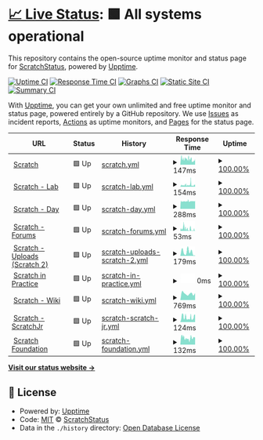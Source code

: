 # [📈 Live Status](https://scratchstatus.github.io): <!--live status--> **🟩 All systems operational**

This repository contains the open-source uptime monitor and status page for [ScratchStatus](scratchstatus.github.io), powered by [Upptime](https://github.com/upptime/upptime).

[![Uptime CI](https://github.com/scratchstatus/scratchstatus.github.io/workflows/Uptime%20CI/badge.svg)](https://github.com/upptime/upptime/actions?query=workflow%3A%22Uptime+CI%22)
[![Response Time CI](https://github.com/scratchstatus/scratchstatus.github.io/workflows/Response%20Time%20CI/badge.svg)](https://github.com/upptime/upptime/actions?query=workflow%3A%22Response+Time+CI%22)
[![Graphs CI](https://github.com/scratchstatus/scratchstatus.github.io/workflows/Graphs%20CI/badge.svg)](https://github.com/upptime/upptime/actions?query=workflow%3A%22Graphs+CI%22)
[![Static Site CI](https://github.com/scratchstatus/scratchstatus.github.io/workflows/Static%20Site%20CI/badge.svg)](https://github.com/upptime/upptime/actions?query=workflow%3A%22Static+Site+CI%22)
[![Summary CI](https://github.com/scratchstatus/scratchstatus.github.io/workflows/Summary%20CI/badge.svg)](https://github.com/upptime/upptime/actions?query=workflow%3A%22Summary+CI%22)

With [Upptime](https://upptime.js.org), you can get your own unlimited and free uptime monitor and status page, powered entirely by a GitHub repository. We use [Issues](https://github.com/scratchstatus/scratchstatus.github.io/issues) as incident reports, [Actions](https://github.com/scratchstatus/scratchstatus.github.io/actions) as uptime monitors, and [Pages](https://scratchstatus.github.io) for the status page.

<!--start: status pages-->
<!-- This summary is generated by Upptime (https://github.com/upptime/upptime) -->
<!-- Do not edit this manually, your changes will be overwritten -->
<!-- prettier-ignore -->
| URL | Status | History | Response Time | Uptime |
| --- | ------ | ------- | ------------- | ------ |
| <img alt="" src="https://favicons.githubusercontent.com/scratch.mit.edu" height="13"> [Scratch](https://scratch.mit.edu) | 🟩 Up | [scratch.yml](https://github.com/scratchsuite/scratchsuite.github.io/commits/HEAD/history/scratch.yml) | <details><summary><img alt="Response time graph" src="./graphs/scratch/response-time-week.png" height="20"> 147ms</summary><br><a href="https://scratchsuite.github.io/history/scratch"><img alt="Response time 147" src="https://img.shields.io/endpoint?url=https%3A%2F%2Fraw.githubusercontent.com%2Fscratchsuite%2Fscratchsuite.github.io%2FHEAD%2Fapi%2Fscratch%2Fresponse-time.json"></a><br><a href="https://scratchsuite.github.io/history/scratch"><img alt="24-hour response time 147" src="https://img.shields.io/endpoint?url=https%3A%2F%2Fraw.githubusercontent.com%2Fscratchsuite%2Fscratchsuite.github.io%2FHEAD%2Fapi%2Fscratch%2Fresponse-time-day.json"></a><br><a href="https://scratchsuite.github.io/history/scratch"><img alt="7-day response time 147" src="https://img.shields.io/endpoint?url=https%3A%2F%2Fraw.githubusercontent.com%2Fscratchsuite%2Fscratchsuite.github.io%2FHEAD%2Fapi%2Fscratch%2Fresponse-time-week.json"></a><br><a href="https://scratchsuite.github.io/history/scratch"><img alt="30-day response time 147" src="https://img.shields.io/endpoint?url=https%3A%2F%2Fraw.githubusercontent.com%2Fscratchsuite%2Fscratchsuite.github.io%2FHEAD%2Fapi%2Fscratch%2Fresponse-time-month.json"></a><br><a href="https://scratchsuite.github.io/history/scratch"><img alt="1-year response time 147" src="https://img.shields.io/endpoint?url=https%3A%2F%2Fraw.githubusercontent.com%2Fscratchsuite%2Fscratchsuite.github.io%2FHEAD%2Fapi%2Fscratch%2Fresponse-time-year.json"></a></details> | <details><summary><a href="https://scratchsuite.github.io/history/scratch">100.00%</a></summary><a href="https://scratchsuite.github.io/history/scratch"><img alt="All-time uptime 100.00%" src="https://img.shields.io/endpoint?url=https%3A%2F%2Fraw.githubusercontent.com%2Fscratchsuite%2Fscratchsuite.github.io%2FHEAD%2Fapi%2Fscratch%2Fuptime.json"></a><br><a href="https://scratchsuite.github.io/history/scratch"><img alt="24-hour uptime 100.00%" src="https://img.shields.io/endpoint?url=https%3A%2F%2Fraw.githubusercontent.com%2Fscratchsuite%2Fscratchsuite.github.io%2FHEAD%2Fapi%2Fscratch%2Fuptime-day.json"></a><br><a href="https://scratchsuite.github.io/history/scratch"><img alt="7-day uptime 100.00%" src="https://img.shields.io/endpoint?url=https%3A%2F%2Fraw.githubusercontent.com%2Fscratchsuite%2Fscratchsuite.github.io%2FHEAD%2Fapi%2Fscratch%2Fuptime-week.json"></a><br><a href="https://scratchsuite.github.io/history/scratch"><img alt="30-day uptime 100.00%" src="https://img.shields.io/endpoint?url=https%3A%2F%2Fraw.githubusercontent.com%2Fscratchsuite%2Fscratchsuite.github.io%2FHEAD%2Fapi%2Fscratch%2Fuptime-month.json"></a><br><a href="https://scratchsuite.github.io/history/scratch"><img alt="1-year uptime 100.00%" src="https://img.shields.io/endpoint?url=https%3A%2F%2Fraw.githubusercontent.com%2Fscratchsuite%2Fscratchsuite.github.io%2FHEAD%2Fapi%2Fscratch%2Fuptime-year.json"></a></details>
| <img alt="" src="https://favicons.githubusercontent.com/lab.scratch.mit.edu" height="13"> [Scratch - Lab](https://lab.scratch.mit.edu) | 🟩 Up | [scratch-lab.yml](https://github.com/scratchsuite/scratchsuite.github.io/commits/HEAD/history/scratch-lab.yml) | <details><summary><img alt="Response time graph" src="./graphs/scratch-lab/response-time-week.png" height="20"> 154ms</summary><br><a href="https://scratchsuite.github.io/history/scratch-lab"><img alt="Response time 154" src="https://img.shields.io/endpoint?url=https%3A%2F%2Fraw.githubusercontent.com%2Fscratchsuite%2Fscratchsuite.github.io%2FHEAD%2Fapi%2Fscratch-lab%2Fresponse-time.json"></a><br><a href="https://scratchsuite.github.io/history/scratch-lab"><img alt="24-hour response time 154" src="https://img.shields.io/endpoint?url=https%3A%2F%2Fraw.githubusercontent.com%2Fscratchsuite%2Fscratchsuite.github.io%2FHEAD%2Fapi%2Fscratch-lab%2Fresponse-time-day.json"></a><br><a href="https://scratchsuite.github.io/history/scratch-lab"><img alt="7-day response time 154" src="https://img.shields.io/endpoint?url=https%3A%2F%2Fraw.githubusercontent.com%2Fscratchsuite%2Fscratchsuite.github.io%2FHEAD%2Fapi%2Fscratch-lab%2Fresponse-time-week.json"></a><br><a href="https://scratchsuite.github.io/history/scratch-lab"><img alt="30-day response time 154" src="https://img.shields.io/endpoint?url=https%3A%2F%2Fraw.githubusercontent.com%2Fscratchsuite%2Fscratchsuite.github.io%2FHEAD%2Fapi%2Fscratch-lab%2Fresponse-time-month.json"></a><br><a href="https://scratchsuite.github.io/history/scratch-lab"><img alt="1-year response time 154" src="https://img.shields.io/endpoint?url=https%3A%2F%2Fraw.githubusercontent.com%2Fscratchsuite%2Fscratchsuite.github.io%2FHEAD%2Fapi%2Fscratch-lab%2Fresponse-time-year.json"></a></details> | <details><summary><a href="https://scratchsuite.github.io/history/scratch-lab">100.00%</a></summary><a href="https://scratchsuite.github.io/history/scratch-lab"><img alt="All-time uptime 100.00%" src="https://img.shields.io/endpoint?url=https%3A%2F%2Fraw.githubusercontent.com%2Fscratchsuite%2Fscratchsuite.github.io%2FHEAD%2Fapi%2Fscratch-lab%2Fuptime.json"></a><br><a href="https://scratchsuite.github.io/history/scratch-lab"><img alt="24-hour uptime 100.00%" src="https://img.shields.io/endpoint?url=https%3A%2F%2Fraw.githubusercontent.com%2Fscratchsuite%2Fscratchsuite.github.io%2FHEAD%2Fapi%2Fscratch-lab%2Fuptime-day.json"></a><br><a href="https://scratchsuite.github.io/history/scratch-lab"><img alt="7-day uptime 100.00%" src="https://img.shields.io/endpoint?url=https%3A%2F%2Fraw.githubusercontent.com%2Fscratchsuite%2Fscratchsuite.github.io%2FHEAD%2Fapi%2Fscratch-lab%2Fuptime-week.json"></a><br><a href="https://scratchsuite.github.io/history/scratch-lab"><img alt="30-day uptime 100.00%" src="https://img.shields.io/endpoint?url=https%3A%2F%2Fraw.githubusercontent.com%2Fscratchsuite%2Fscratchsuite.github.io%2FHEAD%2Fapi%2Fscratch-lab%2Fuptime-month.json"></a><br><a href="https://scratchsuite.github.io/history/scratch-lab"><img alt="1-year uptime 100.00%" src="https://img.shields.io/endpoint?url=https%3A%2F%2Fraw.githubusercontent.com%2Fscratchsuite%2Fscratchsuite.github.io%2FHEAD%2Fapi%2Fscratch-lab%2Fuptime-year.json"></a></details>
| <img alt="" src="https://favicons.githubusercontent.com/day.scratch.mit.edu" height="13"> [Scratch - Day](https://day.scratch.mit.edu) | 🟩 Up | [scratch-day.yml](https://github.com/scratchsuite/scratchsuite.github.io/commits/HEAD/history/scratch-day.yml) | <details><summary><img alt="Response time graph" src="./graphs/scratch-day/response-time-week.png" height="20"> 288ms</summary><br><a href="https://scratchsuite.github.io/history/scratch-day"><img alt="Response time 288" src="https://img.shields.io/endpoint?url=https%3A%2F%2Fraw.githubusercontent.com%2Fscratchsuite%2Fscratchsuite.github.io%2FHEAD%2Fapi%2Fscratch-day%2Fresponse-time.json"></a><br><a href="https://scratchsuite.github.io/history/scratch-day"><img alt="24-hour response time 288" src="https://img.shields.io/endpoint?url=https%3A%2F%2Fraw.githubusercontent.com%2Fscratchsuite%2Fscratchsuite.github.io%2FHEAD%2Fapi%2Fscratch-day%2Fresponse-time-day.json"></a><br><a href="https://scratchsuite.github.io/history/scratch-day"><img alt="7-day response time 288" src="https://img.shields.io/endpoint?url=https%3A%2F%2Fraw.githubusercontent.com%2Fscratchsuite%2Fscratchsuite.github.io%2FHEAD%2Fapi%2Fscratch-day%2Fresponse-time-week.json"></a><br><a href="https://scratchsuite.github.io/history/scratch-day"><img alt="30-day response time 288" src="https://img.shields.io/endpoint?url=https%3A%2F%2Fraw.githubusercontent.com%2Fscratchsuite%2Fscratchsuite.github.io%2FHEAD%2Fapi%2Fscratch-day%2Fresponse-time-month.json"></a><br><a href="https://scratchsuite.github.io/history/scratch-day"><img alt="1-year response time 288" src="https://img.shields.io/endpoint?url=https%3A%2F%2Fraw.githubusercontent.com%2Fscratchsuite%2Fscratchsuite.github.io%2FHEAD%2Fapi%2Fscratch-day%2Fresponse-time-year.json"></a></details> | <details><summary><a href="https://scratchsuite.github.io/history/scratch-day">100.00%</a></summary><a href="https://scratchsuite.github.io/history/scratch-day"><img alt="All-time uptime 100.00%" src="https://img.shields.io/endpoint?url=https%3A%2F%2Fraw.githubusercontent.com%2Fscratchsuite%2Fscratchsuite.github.io%2FHEAD%2Fapi%2Fscratch-day%2Fuptime.json"></a><br><a href="https://scratchsuite.github.io/history/scratch-day"><img alt="24-hour uptime 100.00%" src="https://img.shields.io/endpoint?url=https%3A%2F%2Fraw.githubusercontent.com%2Fscratchsuite%2Fscratchsuite.github.io%2FHEAD%2Fapi%2Fscratch-day%2Fuptime-day.json"></a><br><a href="https://scratchsuite.github.io/history/scratch-day"><img alt="7-day uptime 100.00%" src="https://img.shields.io/endpoint?url=https%3A%2F%2Fraw.githubusercontent.com%2Fscratchsuite%2Fscratchsuite.github.io%2FHEAD%2Fapi%2Fscratch-day%2Fuptime-week.json"></a><br><a href="https://scratchsuite.github.io/history/scratch-day"><img alt="30-day uptime 100.00%" src="https://img.shields.io/endpoint?url=https%3A%2F%2Fraw.githubusercontent.com%2Fscratchsuite%2Fscratchsuite.github.io%2FHEAD%2Fapi%2Fscratch-day%2Fuptime-month.json"></a><br><a href="https://scratchsuite.github.io/history/scratch-day"><img alt="1-year uptime 100.00%" src="https://img.shields.io/endpoint?url=https%3A%2F%2Fraw.githubusercontent.com%2Fscratchsuite%2Fscratchsuite.github.io%2FHEAD%2Fapi%2Fscratch-day%2Fuptime-year.json"></a></details>
| <img alt="" src="https://favicons.githubusercontent.com/scratch.mit.edu" height="13"> [Scratch - Forums](https://scratch.mit.edu/discuss) | 🟩 Up | [scratch-forums.yml](https://github.com/scratchsuite/scratchsuite.github.io/commits/HEAD/history/scratch-forums.yml) | <details><summary><img alt="Response time graph" src="./graphs/scratch-forums/response-time-week.png" height="20"> 53ms</summary><br><a href="https://scratchsuite.github.io/history/scratch-forums"><img alt="Response time 53" src="https://img.shields.io/endpoint?url=https%3A%2F%2Fraw.githubusercontent.com%2Fscratchsuite%2Fscratchsuite.github.io%2FHEAD%2Fapi%2Fscratch-forums%2Fresponse-time.json"></a><br><a href="https://scratchsuite.github.io/history/scratch-forums"><img alt="24-hour response time 53" src="https://img.shields.io/endpoint?url=https%3A%2F%2Fraw.githubusercontent.com%2Fscratchsuite%2Fscratchsuite.github.io%2FHEAD%2Fapi%2Fscratch-forums%2Fresponse-time-day.json"></a><br><a href="https://scratchsuite.github.io/history/scratch-forums"><img alt="7-day response time 53" src="https://img.shields.io/endpoint?url=https%3A%2F%2Fraw.githubusercontent.com%2Fscratchsuite%2Fscratchsuite.github.io%2FHEAD%2Fapi%2Fscratch-forums%2Fresponse-time-week.json"></a><br><a href="https://scratchsuite.github.io/history/scratch-forums"><img alt="30-day response time 53" src="https://img.shields.io/endpoint?url=https%3A%2F%2Fraw.githubusercontent.com%2Fscratchsuite%2Fscratchsuite.github.io%2FHEAD%2Fapi%2Fscratch-forums%2Fresponse-time-month.json"></a><br><a href="https://scratchsuite.github.io/history/scratch-forums"><img alt="1-year response time 53" src="https://img.shields.io/endpoint?url=https%3A%2F%2Fraw.githubusercontent.com%2Fscratchsuite%2Fscratchsuite.github.io%2FHEAD%2Fapi%2Fscratch-forums%2Fresponse-time-year.json"></a></details> | <details><summary><a href="https://scratchsuite.github.io/history/scratch-forums">100.00%</a></summary><a href="https://scratchsuite.github.io/history/scratch-forums"><img alt="All-time uptime 100.00%" src="https://img.shields.io/endpoint?url=https%3A%2F%2Fraw.githubusercontent.com%2Fscratchsuite%2Fscratchsuite.github.io%2FHEAD%2Fapi%2Fscratch-forums%2Fuptime.json"></a><br><a href="https://scratchsuite.github.io/history/scratch-forums"><img alt="24-hour uptime 100.00%" src="https://img.shields.io/endpoint?url=https%3A%2F%2Fraw.githubusercontent.com%2Fscratchsuite%2Fscratchsuite.github.io%2FHEAD%2Fapi%2Fscratch-forums%2Fuptime-day.json"></a><br><a href="https://scratchsuite.github.io/history/scratch-forums"><img alt="7-day uptime 100.00%" src="https://img.shields.io/endpoint?url=https%3A%2F%2Fraw.githubusercontent.com%2Fscratchsuite%2Fscratchsuite.github.io%2FHEAD%2Fapi%2Fscratch-forums%2Fuptime-week.json"></a><br><a href="https://scratchsuite.github.io/history/scratch-forums"><img alt="30-day uptime 100.00%" src="https://img.shields.io/endpoint?url=https%3A%2F%2Fraw.githubusercontent.com%2Fscratchsuite%2Fscratchsuite.github.io%2FHEAD%2Fapi%2Fscratch-forums%2Fuptime-month.json"></a><br><a href="https://scratchsuite.github.io/history/scratch-forums"><img alt="1-year uptime 100.00%" src="https://img.shields.io/endpoint?url=https%3A%2F%2Fraw.githubusercontent.com%2Fscratchsuite%2Fscratchsuite.github.io%2FHEAD%2Fapi%2Fscratch-forums%2Fuptime-year.json"></a></details>
| <img alt="" src="https://favicons.githubusercontent.com/uploads.scratch.mit.edu" height="13"> [Scratch - Uploads (Scratch 2)](https://uploads.scratch.mit.edu/) | 🟩 Up | [scratch-uploads-scratch-2.yml](https://github.com/scratchsuite/scratchsuite.github.io/commits/HEAD/history/scratch-uploads-scratch-2.yml) | <details><summary><img alt="Response time graph" src="./graphs/scratch-uploads-scratch-2/response-time-week.png" height="20"> 179ms</summary><br><a href="https://scratchsuite.github.io/history/scratch-uploads-scratch-2"><img alt="Response time 179" src="https://img.shields.io/endpoint?url=https%3A%2F%2Fraw.githubusercontent.com%2Fscratchsuite%2Fscratchsuite.github.io%2FHEAD%2Fapi%2Fscratch-uploads-scratch-2%2Fresponse-time.json"></a><br><a href="https://scratchsuite.github.io/history/scratch-uploads-scratch-2"><img alt="24-hour response time 179" src="https://img.shields.io/endpoint?url=https%3A%2F%2Fraw.githubusercontent.com%2Fscratchsuite%2Fscratchsuite.github.io%2FHEAD%2Fapi%2Fscratch-uploads-scratch-2%2Fresponse-time-day.json"></a><br><a href="https://scratchsuite.github.io/history/scratch-uploads-scratch-2"><img alt="7-day response time 179" src="https://img.shields.io/endpoint?url=https%3A%2F%2Fraw.githubusercontent.com%2Fscratchsuite%2Fscratchsuite.github.io%2FHEAD%2Fapi%2Fscratch-uploads-scratch-2%2Fresponse-time-week.json"></a><br><a href="https://scratchsuite.github.io/history/scratch-uploads-scratch-2"><img alt="30-day response time 179" src="https://img.shields.io/endpoint?url=https%3A%2F%2Fraw.githubusercontent.com%2Fscratchsuite%2Fscratchsuite.github.io%2FHEAD%2Fapi%2Fscratch-uploads-scratch-2%2Fresponse-time-month.json"></a><br><a href="https://scratchsuite.github.io/history/scratch-uploads-scratch-2"><img alt="1-year response time 179" src="https://img.shields.io/endpoint?url=https%3A%2F%2Fraw.githubusercontent.com%2Fscratchsuite%2Fscratchsuite.github.io%2FHEAD%2Fapi%2Fscratch-uploads-scratch-2%2Fresponse-time-year.json"></a></details> | <details><summary><a href="https://scratchsuite.github.io/history/scratch-uploads-scratch-2">100.00%</a></summary><a href="https://scratchsuite.github.io/history/scratch-uploads-scratch-2"><img alt="All-time uptime 100.00%" src="https://img.shields.io/endpoint?url=https%3A%2F%2Fraw.githubusercontent.com%2Fscratchsuite%2Fscratchsuite.github.io%2FHEAD%2Fapi%2Fscratch-uploads-scratch-2%2Fuptime.json"></a><br><a href="https://scratchsuite.github.io/history/scratch-uploads-scratch-2"><img alt="24-hour uptime 100.00%" src="https://img.shields.io/endpoint?url=https%3A%2F%2Fraw.githubusercontent.com%2Fscratchsuite%2Fscratchsuite.github.io%2FHEAD%2Fapi%2Fscratch-uploads-scratch-2%2Fuptime-day.json"></a><br><a href="https://scratchsuite.github.io/history/scratch-uploads-scratch-2"><img alt="7-day uptime 100.00%" src="https://img.shields.io/endpoint?url=https%3A%2F%2Fraw.githubusercontent.com%2Fscratchsuite%2Fscratchsuite.github.io%2FHEAD%2Fapi%2Fscratch-uploads-scratch-2%2Fuptime-week.json"></a><br><a href="https://scratchsuite.github.io/history/scratch-uploads-scratch-2"><img alt="30-day uptime 100.00%" src="https://img.shields.io/endpoint?url=https%3A%2F%2Fraw.githubusercontent.com%2Fscratchsuite%2Fscratchsuite.github.io%2FHEAD%2Fapi%2Fscratch-uploads-scratch-2%2Fuptime-month.json"></a><br><a href="https://scratchsuite.github.io/history/scratch-uploads-scratch-2"><img alt="1-year uptime 100.00%" src="https://img.shields.io/endpoint?url=https%3A%2F%2Fraw.githubusercontent.com%2Fscratchsuite%2Fscratchsuite.github.io%2FHEAD%2Fapi%2Fscratch-uploads-scratch-2%2Fuptime-year.json"></a></details>
| <img alt="" src="https://favicons.githubusercontent.com/sip.scratch.mit.edu" height="13"> [Scratch in Practice](https://sip.scratch.mit.edu/) | 🟩 Up | [scratch-in-practice.yml](https://github.com/scratchsuite/scratchsuite.github.io/commits/HEAD/history/scratch-in-practice.yml) | <details><summary><img alt="Response time graph" src="./graphs/scratch-in-practice/response-time-week.png" height="20"> 0ms</summary><br><a href="https://scratchsuite.github.io/history/scratch-in-practice"><img alt="Response time 0" src="https://img.shields.io/endpoint?url=https%3A%2F%2Fraw.githubusercontent.com%2Fscratchsuite%2Fscratchsuite.github.io%2FHEAD%2Fapi%2Fscratch-in-practice%2Fresponse-time.json"></a><br><a href="https://scratchsuite.github.io/history/scratch-in-practice"><img alt="24-hour response time 0" src="https://img.shields.io/endpoint?url=https%3A%2F%2Fraw.githubusercontent.com%2Fscratchsuite%2Fscratchsuite.github.io%2FHEAD%2Fapi%2Fscratch-in-practice%2Fresponse-time-day.json"></a><br><a href="https://scratchsuite.github.io/history/scratch-in-practice"><img alt="7-day response time 0" src="https://img.shields.io/endpoint?url=https%3A%2F%2Fraw.githubusercontent.com%2Fscratchsuite%2Fscratchsuite.github.io%2FHEAD%2Fapi%2Fscratch-in-practice%2Fresponse-time-week.json"></a><br><a href="https://scratchsuite.github.io/history/scratch-in-practice"><img alt="30-day response time 0" src="https://img.shields.io/endpoint?url=https%3A%2F%2Fraw.githubusercontent.com%2Fscratchsuite%2Fscratchsuite.github.io%2FHEAD%2Fapi%2Fscratch-in-practice%2Fresponse-time-month.json"></a><br><a href="https://scratchsuite.github.io/history/scratch-in-practice"><img alt="1-year response time 0" src="https://img.shields.io/endpoint?url=https%3A%2F%2Fraw.githubusercontent.com%2Fscratchsuite%2Fscratchsuite.github.io%2FHEAD%2Fapi%2Fscratch-in-practice%2Fresponse-time-year.json"></a></details> | <details><summary><a href="https://scratchsuite.github.io/history/scratch-in-practice">100.00%</a></summary><a href="https://scratchsuite.github.io/history/scratch-in-practice"><img alt="All-time uptime 100.00%" src="https://img.shields.io/endpoint?url=https%3A%2F%2Fraw.githubusercontent.com%2Fscratchsuite%2Fscratchsuite.github.io%2FHEAD%2Fapi%2Fscratch-in-practice%2Fuptime.json"></a><br><a href="https://scratchsuite.github.io/history/scratch-in-practice"><img alt="24-hour uptime 100.00%" src="https://img.shields.io/endpoint?url=https%3A%2F%2Fraw.githubusercontent.com%2Fscratchsuite%2Fscratchsuite.github.io%2FHEAD%2Fapi%2Fscratch-in-practice%2Fuptime-day.json"></a><br><a href="https://scratchsuite.github.io/history/scratch-in-practice"><img alt="7-day uptime 100.00%" src="https://img.shields.io/endpoint?url=https%3A%2F%2Fraw.githubusercontent.com%2Fscratchsuite%2Fscratchsuite.github.io%2FHEAD%2Fapi%2Fscratch-in-practice%2Fuptime-week.json"></a><br><a href="https://scratchsuite.github.io/history/scratch-in-practice"><img alt="30-day uptime 100.00%" src="https://img.shields.io/endpoint?url=https%3A%2F%2Fraw.githubusercontent.com%2Fscratchsuite%2Fscratchsuite.github.io%2FHEAD%2Fapi%2Fscratch-in-practice%2Fuptime-month.json"></a><br><a href="https://scratchsuite.github.io/history/scratch-in-practice"><img alt="1-year uptime 100.00%" src="https://img.shields.io/endpoint?url=https%3A%2F%2Fraw.githubusercontent.com%2Fscratchsuite%2Fscratchsuite.github.io%2FHEAD%2Fapi%2Fscratch-in-practice%2Fuptime-year.json"></a></details>
| <img alt="" src="https://favicons.githubusercontent.com/scratch-wiki.info" height="13"> [Scratch - Wiki](https://scratch-wiki.info) | 🟩 Up | [scratch-wiki.yml](https://github.com/scratchsuite/scratchsuite.github.io/commits/HEAD/history/scratch-wiki.yml) | <details><summary><img alt="Response time graph" src="./graphs/scratch-wiki/response-time-week.png" height="20"> 769ms</summary><br><a href="https://scratchsuite.github.io/history/scratch-wiki"><img alt="Response time 769" src="https://img.shields.io/endpoint?url=https%3A%2F%2Fraw.githubusercontent.com%2Fscratchsuite%2Fscratchsuite.github.io%2FHEAD%2Fapi%2Fscratch-wiki%2Fresponse-time.json"></a><br><a href="https://scratchsuite.github.io/history/scratch-wiki"><img alt="24-hour response time 769" src="https://img.shields.io/endpoint?url=https%3A%2F%2Fraw.githubusercontent.com%2Fscratchsuite%2Fscratchsuite.github.io%2FHEAD%2Fapi%2Fscratch-wiki%2Fresponse-time-day.json"></a><br><a href="https://scratchsuite.github.io/history/scratch-wiki"><img alt="7-day response time 769" src="https://img.shields.io/endpoint?url=https%3A%2F%2Fraw.githubusercontent.com%2Fscratchsuite%2Fscratchsuite.github.io%2FHEAD%2Fapi%2Fscratch-wiki%2Fresponse-time-week.json"></a><br><a href="https://scratchsuite.github.io/history/scratch-wiki"><img alt="30-day response time 769" src="https://img.shields.io/endpoint?url=https%3A%2F%2Fraw.githubusercontent.com%2Fscratchsuite%2Fscratchsuite.github.io%2FHEAD%2Fapi%2Fscratch-wiki%2Fresponse-time-month.json"></a><br><a href="https://scratchsuite.github.io/history/scratch-wiki"><img alt="1-year response time 769" src="https://img.shields.io/endpoint?url=https%3A%2F%2Fraw.githubusercontent.com%2Fscratchsuite%2Fscratchsuite.github.io%2FHEAD%2Fapi%2Fscratch-wiki%2Fresponse-time-year.json"></a></details> | <details><summary><a href="https://scratchsuite.github.io/history/scratch-wiki">100.00%</a></summary><a href="https://scratchsuite.github.io/history/scratch-wiki"><img alt="All-time uptime 100.00%" src="https://img.shields.io/endpoint?url=https%3A%2F%2Fraw.githubusercontent.com%2Fscratchsuite%2Fscratchsuite.github.io%2FHEAD%2Fapi%2Fscratch-wiki%2Fuptime.json"></a><br><a href="https://scratchsuite.github.io/history/scratch-wiki"><img alt="24-hour uptime 100.00%" src="https://img.shields.io/endpoint?url=https%3A%2F%2Fraw.githubusercontent.com%2Fscratchsuite%2Fscratchsuite.github.io%2FHEAD%2Fapi%2Fscratch-wiki%2Fuptime-day.json"></a><br><a href="https://scratchsuite.github.io/history/scratch-wiki"><img alt="7-day uptime 100.00%" src="https://img.shields.io/endpoint?url=https%3A%2F%2Fraw.githubusercontent.com%2Fscratchsuite%2Fscratchsuite.github.io%2FHEAD%2Fapi%2Fscratch-wiki%2Fuptime-week.json"></a><br><a href="https://scratchsuite.github.io/history/scratch-wiki"><img alt="30-day uptime 100.00%" src="https://img.shields.io/endpoint?url=https%3A%2F%2Fraw.githubusercontent.com%2Fscratchsuite%2Fscratchsuite.github.io%2FHEAD%2Fapi%2Fscratch-wiki%2Fuptime-month.json"></a><br><a href="https://scratchsuite.github.io/history/scratch-wiki"><img alt="1-year uptime 100.00%" src="https://img.shields.io/endpoint?url=https%3A%2F%2Fraw.githubusercontent.com%2Fscratchsuite%2Fscratchsuite.github.io%2FHEAD%2Fapi%2Fscratch-wiki%2Fuptime-year.json"></a></details>
| <img alt="" src="https://favicons.githubusercontent.com/www.scratchjr.org" height="13"> [Scratch - ScratchJr](https://www.scratchjr.org/) | 🟩 Up | [scratch-scratch-jr.yml](https://github.com/scratchsuite/scratchsuite.github.io/commits/HEAD/history/scratch-scratch-jr.yml) | <details><summary><img alt="Response time graph" src="./graphs/scratch-scratch-jr/response-time-week.png" height="20"> 124ms</summary><br><a href="https://scratchsuite.github.io/history/scratch-scratch-jr"><img alt="Response time 124" src="https://img.shields.io/endpoint?url=https%3A%2F%2Fraw.githubusercontent.com%2Fscratchsuite%2Fscratchsuite.github.io%2FHEAD%2Fapi%2Fscratch-scratch-jr%2Fresponse-time.json"></a><br><a href="https://scratchsuite.github.io/history/scratch-scratch-jr"><img alt="24-hour response time 124" src="https://img.shields.io/endpoint?url=https%3A%2F%2Fraw.githubusercontent.com%2Fscratchsuite%2Fscratchsuite.github.io%2FHEAD%2Fapi%2Fscratch-scratch-jr%2Fresponse-time-day.json"></a><br><a href="https://scratchsuite.github.io/history/scratch-scratch-jr"><img alt="7-day response time 124" src="https://img.shields.io/endpoint?url=https%3A%2F%2Fraw.githubusercontent.com%2Fscratchsuite%2Fscratchsuite.github.io%2FHEAD%2Fapi%2Fscratch-scratch-jr%2Fresponse-time-week.json"></a><br><a href="https://scratchsuite.github.io/history/scratch-scratch-jr"><img alt="30-day response time 124" src="https://img.shields.io/endpoint?url=https%3A%2F%2Fraw.githubusercontent.com%2Fscratchsuite%2Fscratchsuite.github.io%2FHEAD%2Fapi%2Fscratch-scratch-jr%2Fresponse-time-month.json"></a><br><a href="https://scratchsuite.github.io/history/scratch-scratch-jr"><img alt="1-year response time 124" src="https://img.shields.io/endpoint?url=https%3A%2F%2Fraw.githubusercontent.com%2Fscratchsuite%2Fscratchsuite.github.io%2FHEAD%2Fapi%2Fscratch-scratch-jr%2Fresponse-time-year.json"></a></details> | <details><summary><a href="https://scratchsuite.github.io/history/scratch-scratch-jr">100.00%</a></summary><a href="https://scratchsuite.github.io/history/scratch-scratch-jr"><img alt="All-time uptime 100.00%" src="https://img.shields.io/endpoint?url=https%3A%2F%2Fraw.githubusercontent.com%2Fscratchsuite%2Fscratchsuite.github.io%2FHEAD%2Fapi%2Fscratch-scratch-jr%2Fuptime.json"></a><br><a href="https://scratchsuite.github.io/history/scratch-scratch-jr"><img alt="24-hour uptime 100.00%" src="https://img.shields.io/endpoint?url=https%3A%2F%2Fraw.githubusercontent.com%2Fscratchsuite%2Fscratchsuite.github.io%2FHEAD%2Fapi%2Fscratch-scratch-jr%2Fuptime-day.json"></a><br><a href="https://scratchsuite.github.io/history/scratch-scratch-jr"><img alt="7-day uptime 100.00%" src="https://img.shields.io/endpoint?url=https%3A%2F%2Fraw.githubusercontent.com%2Fscratchsuite%2Fscratchsuite.github.io%2FHEAD%2Fapi%2Fscratch-scratch-jr%2Fuptime-week.json"></a><br><a href="https://scratchsuite.github.io/history/scratch-scratch-jr"><img alt="30-day uptime 100.00%" src="https://img.shields.io/endpoint?url=https%3A%2F%2Fraw.githubusercontent.com%2Fscratchsuite%2Fscratchsuite.github.io%2FHEAD%2Fapi%2Fscratch-scratch-jr%2Fuptime-month.json"></a><br><a href="https://scratchsuite.github.io/history/scratch-scratch-jr"><img alt="1-year uptime 100.00%" src="https://img.shields.io/endpoint?url=https%3A%2F%2Fraw.githubusercontent.com%2Fscratchsuite%2Fscratchsuite.github.io%2FHEAD%2Fapi%2Fscratch-scratch-jr%2Fuptime-year.json"></a></details>
| <img alt="" src="https://favicons.githubusercontent.com/www.scratchfoundation.org" height="13"> [Scratch Foundation](https://www.scratchfoundation.org/) | 🟩 Up | [scratch-foundation.yml](https://github.com/scratchsuite/scratchsuite.github.io/commits/HEAD/history/scratch-foundation.yml) | <details><summary><img alt="Response time graph" src="./graphs/scratch-foundation/response-time-week.png" height="20"> 132ms</summary><br><a href="https://scratchsuite.github.io/history/scratch-foundation"><img alt="Response time 132" src="https://img.shields.io/endpoint?url=https%3A%2F%2Fraw.githubusercontent.com%2Fscratchsuite%2Fscratchsuite.github.io%2FHEAD%2Fapi%2Fscratch-foundation%2Fresponse-time.json"></a><br><a href="https://scratchsuite.github.io/history/scratch-foundation"><img alt="24-hour response time 132" src="https://img.shields.io/endpoint?url=https%3A%2F%2Fraw.githubusercontent.com%2Fscratchsuite%2Fscratchsuite.github.io%2FHEAD%2Fapi%2Fscratch-foundation%2Fresponse-time-day.json"></a><br><a href="https://scratchsuite.github.io/history/scratch-foundation"><img alt="7-day response time 132" src="https://img.shields.io/endpoint?url=https%3A%2F%2Fraw.githubusercontent.com%2Fscratchsuite%2Fscratchsuite.github.io%2FHEAD%2Fapi%2Fscratch-foundation%2Fresponse-time-week.json"></a><br><a href="https://scratchsuite.github.io/history/scratch-foundation"><img alt="30-day response time 132" src="https://img.shields.io/endpoint?url=https%3A%2F%2Fraw.githubusercontent.com%2Fscratchsuite%2Fscratchsuite.github.io%2FHEAD%2Fapi%2Fscratch-foundation%2Fresponse-time-month.json"></a><br><a href="https://scratchsuite.github.io/history/scratch-foundation"><img alt="1-year response time 132" src="https://img.shields.io/endpoint?url=https%3A%2F%2Fraw.githubusercontent.com%2Fscratchsuite%2Fscratchsuite.github.io%2FHEAD%2Fapi%2Fscratch-foundation%2Fresponse-time-year.json"></a></details> | <details><summary><a href="https://scratchsuite.github.io/history/scratch-foundation">100.00%</a></summary><a href="https://scratchsuite.github.io/history/scratch-foundation"><img alt="All-time uptime 100.00%" src="https://img.shields.io/endpoint?url=https%3A%2F%2Fraw.githubusercontent.com%2Fscratchsuite%2Fscratchsuite.github.io%2FHEAD%2Fapi%2Fscratch-foundation%2Fuptime.json"></a><br><a href="https://scratchsuite.github.io/history/scratch-foundation"><img alt="24-hour uptime 100.00%" src="https://img.shields.io/endpoint?url=https%3A%2F%2Fraw.githubusercontent.com%2Fscratchsuite%2Fscratchsuite.github.io%2FHEAD%2Fapi%2Fscratch-foundation%2Fuptime-day.json"></a><br><a href="https://scratchsuite.github.io/history/scratch-foundation"><img alt="7-day uptime 100.00%" src="https://img.shields.io/endpoint?url=https%3A%2F%2Fraw.githubusercontent.com%2Fscratchsuite%2Fscratchsuite.github.io%2FHEAD%2Fapi%2Fscratch-foundation%2Fuptime-week.json"></a><br><a href="https://scratchsuite.github.io/history/scratch-foundation"><img alt="30-day uptime 100.00%" src="https://img.shields.io/endpoint?url=https%3A%2F%2Fraw.githubusercontent.com%2Fscratchsuite%2Fscratchsuite.github.io%2FHEAD%2Fapi%2Fscratch-foundation%2Fuptime-month.json"></a><br><a href="https://scratchsuite.github.io/history/scratch-foundation"><img alt="1-year uptime 100.00%" src="https://img.shields.io/endpoint?url=https%3A%2F%2Fraw.githubusercontent.com%2Fscratchsuite%2Fscratchsuite.github.io%2FHEAD%2Fapi%2Fscratch-foundation%2Fuptime-year.json"></a></details>

<!--end: status pages-->

[**Visit our status website →**](https://scratchstatus.github.io)

## 📄 License

- Powered by: [Upptime](https://github.com/upptime/upptime)
- Code: [MIT](./LICENSE) © [ScratchStatus](scratchstatus.github.io)
- Data in the `./history` directory: [Open Database License](https://opendatacommons.org/licenses/odbl/1-0/)
